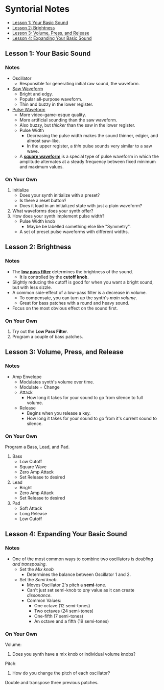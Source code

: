 # Syntorial Notes

* [Lesson 1: Your Basic Sound](#lesson-1-your-basic-sound)
* [Lesson 2: Brightness](#lesson-2-brightness)
* [Lesson 3: Volume, Press, and Release](#lesson-3-volume-press-and-release)
* [Lesson 4: Expanding Your Basic Sound](#lesson-4-expanding-your-basic-sound)


## Lesson 1: Your Basic Sound
### Notes
* Oscillator
    * Responsible for generating initial raw sound, the waveform.
* [Saw Waveform](https://en.wikipedia.org/wiki/Sawtooth_wave)
    * Bright and edgy.
    * Popular all-purpose waveform.
    * Thin and buzzy in the lower register.
* [Pulse Waveform](https://en.wikipedia.org/wiki/Pulse_wave)
    * More video-game-esque quality.
    * More artificial sounding than the saw waveform. 
    * Also buzzy, but *thicker* than the saw in the lower register.
    * Pulse Width
        * Decreasing the pulse width makes the sound thinner, edgier, and almost saw-like.
        * In the upper register, a *thin* pulse sounds very similar to a saw wave.
    * A [**square waveform**](https://en.wikipedia.org/wiki/Square_wave) is a special type of pulse waveform in which the amplitude alternates at a steady frequency between fixed minimum and maximum values.

### On Your Own
1. Initialize
    * Does your synth initialize with a preset?
    * Is there a reset button?
    * Does it load in an initialized state with just a plain waveform?
2. What waveforms does your synth offer?
3. How does your synth implement pulse width?
    * Pulse Width knob
        * Maybe be labelled something else like "Symmetry".
    * A set of preset pulse waveforms with different widths.

## Lesson 2: Brightness
### Notes
* The [**low pass filter**](https://en.wikipedia.org/wiki/Low-pass_filter) determines the brightness of the sound.
    * It is controlled by the **cutoff knob**.
* Slightly reducing the cutoff is good for when you want a bright sound, but with less sizzle.
* A common side-effect of a low-pass filter is a decrease in volume.
    * To compensate, you can turn up the synth's *main volume*.
    * Great for bass patches with a round and heavy sound.
* Focus on the most obvious effect on the sound first.

### On Your Own
1. Try out the **Low Pass Filter**.
2. Program a couple of bass patches.

## Lesson 3: Volume, Press, and Release
### Notes
* Amp Envelope
    * Modulates synth's volume over time.
    * Modulate = Change
    * Attack
        * How long it takes for your sound to go from silence to full volume.
    * Release
        * Begins when you release a key.
        * How long it takes for your sound to go from it's current sound to silence.

### On Your Own
Program a Bass, Lead, and Pad.

1. Bass
    * Low Cutoff
    * Square Wave
    * Zero Amp Attack
    * Set Release to desired
2. Lead
    * Bright
    * Zero Amp Attack
    * Set Release to desired
3. Pad
    * Soft Attack
    * Long Release
    * Low Cutoff

## Lesson 4: Expanding Your Basic Sound
### Notes
* One of the most common ways to combine two oscillators is *doubling and transposing*.
    * Set the *Mix knob*
        * Determines the balance between Oscillator 1 and 2.
    * Set the *Semi knob*.
        * Moves Oscillator 2's pitch a **semi**-tone.
        * Can't just set semi-knob to *any* value as it can create *dissonance*.
        * Common Values:
            * One octave (12 semi-tones)
            * Two octaves (24 semi-tones)
            * One-fifth (7 semi-tones)
            * An octave and a fifth (19 semi-tones)

### On Your Own
Volume:
1. Does you synth have a mix knob or individual volume knobs?

Pitch:
1. How do you change the pitch of each oscillator?

Double and transpose three previous patches.
